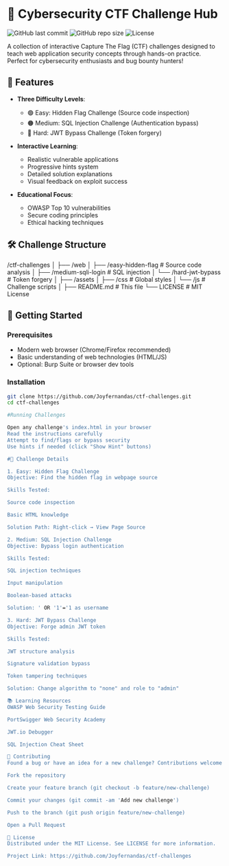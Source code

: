 # 🔐 Cybersecurity CTF Challenge Hub

![GitHub last commit](https://img.shields.io/github/last-commit/Joyfernandas/ctf-challenges)
![GitHub repo size](https://img.shields.io/github/repo-size/Joyfernandas/ctf-challenges)
![License](https://img.shields.io/badge/license-MIT-blue)

A collection of interactive Capture The Flag (CTF) challenges designed to teach web application security concepts through hands-on practice. Perfect for cybersecurity enthusiasts and bug bounty hunters!

## 🚀 Features

- **Three Difficulty Levels**:
  - 🟢 Easy: Hidden Flag Challenge (Source code inspection)
  - 🟠 Medium: SQL Injection Challenge (Authentication bypass)
  - 🔴 Hard: JWT Bypass Challenge (Token forgery)

- **Interactive Learning**:
  - Realistic vulnerable applications
  - Progressive hints system
  - Detailed solution explanations
  - Visual feedback on exploit success

- **Educational Focus**:
  - OWASP Top 10 vulnerabilities
  - Secure coding principles
  - Ethical hacking techniques

## 🛠️ Challenge Structure

/ctf-challenges
│
├── /web
│ ├── /easy-hidden-flag # Source code analysis
│ ├── /medium-sqli-login # SQL injection
│ └── /hard-jwt-bypass # Token forgery
│
├── /assets
│ ├── /css # Global styles
│ └── /js # Challenge scripts
│
├── README.md # This file
└── LICENSE # MIT License


## 🎯 Getting Started

### Prerequisites
- Modern web browser (Chrome/Firefox recommended)
- Basic understanding of web technologies (HTML/JS)
- Optional: Burp Suite or browser dev tools

### Installation
```bash
git clone https://github.com/Joyfernandas/ctf-challenges.git
cd ctf-challenges

#Running Challenges

Open any challenge's index.html in your browser
Read the instructions carefully
Attempt to find/flags or bypass security
Use hints if needed (click "Show Hint" buttons)

#🧩 Challenge Details

1. Easy: Hidden Flag Challenge
Objective: Find the hidden flag in webpage source

Skills Tested:

Source code inspection

Basic HTML knowledge

Solution Path: Right-click → View Page Source

2. Medium: SQL Injection Challenge
Objective: Bypass login authentication

Skills Tested:

SQL injection techniques

Input manipulation

Boolean-based attacks

Solution: ' OR '1'='1 as username

3. Hard: JWT Bypass Challenge
Objective: Forge admin JWT token

Skills Tested:

JWT structure analysis

Signature validation bypass

Token tampering techniques

Solution: Change algorithm to "none" and role to "admin"

📚 Learning Resources
OWASP Web Security Testing Guide

PortSwigger Web Security Academy

JWT.io Debugger

SQL Injection Cheat Sheet

🤝 Contributing
Found a bug or have an idea for a new challenge? Contributions welcome!

Fork the repository

Create your feature branch (git checkout -b feature/new-challenge)

Commit your changes (git commit -am 'Add new challenge')

Push to the branch (git push origin feature/new-challenge)

Open a Pull Request

📜 License
Distributed under the MIT License. See LICENSE for more information.

Project Link: https://github.com/Joyfernandas/ctf-challenges


